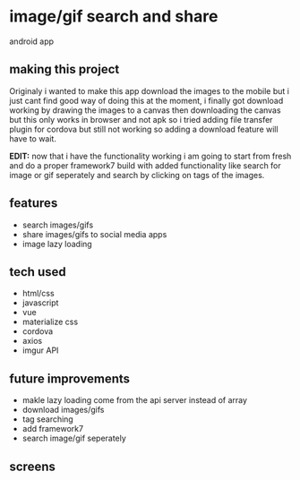 # image/gif search and share
 android app

## making this project

Originaly i wanted to make this app download the images to the mobile but i just cant find good way of doing this at the moment, i finally got download working by drawing the images to a canvas then downloading the canvas but this only works in browser and not apk so
i tried adding file transfer plugin for cordova but still not working so adding a download feature will have to wait.

<b>EDIT:</b> now that i have the functionality working i am going to start from fresh and do a proper framework7 build with added functionality like search for image or gif seperately and search by clicking on tags of the images.


## features

- search images/gifs
- share images/gifs to social media apps
- image lazy loading


## tech used

 - html/css
 - javascript
 - vue
 - materialize css
 - cordova
 - axios
 - imgur API
 
 ## future improvements
 
 - makle lazy loading come from the api server instead of array
 - download images/gifs
 - tag searching
 - add framework7
 - search image/gif seperately
 
## screens

<div class="wrap">
   <img scr="https://user-images.githubusercontent.com/42116608/62838541-9f38b500-bc75-11e9-9a53-6535f14d03ae.png">
   <img scr="https://user-images.githubusercontent.com/42116608/62838542-9f38b500-bc75-11e9-895b-83fbc3b37219.png">
   <img scr="https://user-images.githubusercontent.com/42116608/62838543-9f38b500-bc75-11e9-9065-7aafabb75385.png">
   <img scr="https://user-images.githubusercontent.com/42116608/62838544-9f38b500-bc75-11e9-8e28-abf24787445c.png">
</div>
